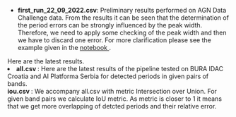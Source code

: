 <ul>
<li> 
 
<b> first_run_22_09_2022.csv</b>: Preliminary results performed on AGN Data Challenge data. From the results it can be seen that the determination of the period errors can be strongly influenced by the peak width. Therefore, we need to apply some checking of the peak width and then we have to discard one error. For more clarification please see the example given in the <a href="https://github.com/LSST-sersag/periodicities/blob/main/agc_dc_results/AGN_DC_example.ipynb"> notebook </a>.
</li>
</ul>
Here are the latest results.
<li>
 <b> all.csv </b>: Here are the latest results of the pipeline tested on BURA IDAC Croatia and AI Platforma Serbia for detected periods in given pairs of bands.
 </li>
<b> iou.csv </b>: We accompany all.csv with metric Intersection over Union. For given band pairs we calculate IoU metric. As metric is closer to 1 it means that we get more overlapping of detcted periods and their relative error. 
 </li>

  </ul>
